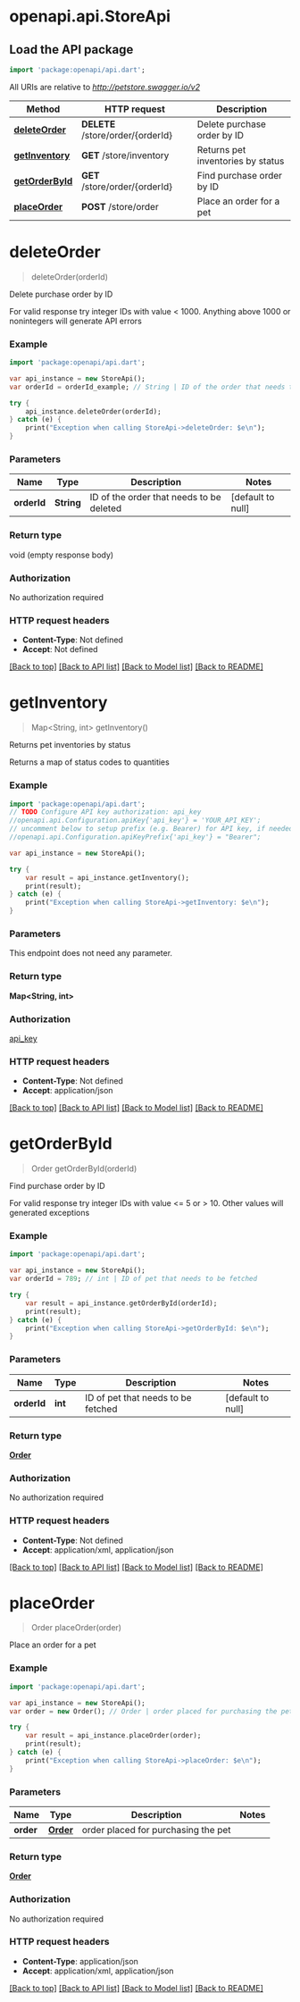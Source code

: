 # openapi.api.StoreApi

## Load the API package
```dart
import 'package:openapi/api.dart';
```

All URIs are relative to *http://petstore.swagger.io/v2*

Method | HTTP request | Description
------------- | ------------- | -------------
[**deleteOrder**](StoreApi.md#deleteOrder) | **DELETE** /store/order/{orderId} | Delete purchase order by ID
[**getInventory**](StoreApi.md#getInventory) | **GET** /store/inventory | Returns pet inventories by status
[**getOrderById**](StoreApi.md#getOrderById) | **GET** /store/order/{orderId} | Find purchase order by ID
[**placeOrder**](StoreApi.md#placeOrder) | **POST** /store/order | Place an order for a pet


# **deleteOrder**
> deleteOrder(orderId)

Delete purchase order by ID

For valid response try integer IDs with value < 1000. Anything above 1000 or nonintegers will generate API errors

### Example 
```dart
import 'package:openapi/api.dart';

var api_instance = new StoreApi();
var orderId = orderId_example; // String | ID of the order that needs to be deleted

try { 
    api_instance.deleteOrder(orderId);
} catch (e) {
    print("Exception when calling StoreApi->deleteOrder: $e\n");
}
```

### Parameters

Name | Type | Description  | Notes
------------- | ------------- | ------------- | -------------
 **orderId** | **String**| ID of the order that needs to be deleted | [default to null]

### Return type

void (empty response body)

### Authorization

No authorization required

### HTTP request headers

 - **Content-Type**: Not defined
 - **Accept**: Not defined

[[Back to top]](#) [[Back to API list]](../README.md#documentation-for-api-endpoints) [[Back to Model list]](../README.md#documentation-for-models) [[Back to README]](../README.md)

# **getInventory**
> Map<String, int> getInventory()

Returns pet inventories by status

Returns a map of status codes to quantities

### Example 
```dart
import 'package:openapi/api.dart';
// TODO Configure API key authorization: api_key
//openapi.api.Configuration.apiKey{'api_key'} = 'YOUR_API_KEY';
// uncomment below to setup prefix (e.g. Bearer) for API key, if needed
//openapi.api.Configuration.apiKeyPrefix{'api_key'} = "Bearer";

var api_instance = new StoreApi();

try { 
    var result = api_instance.getInventory();
    print(result);
} catch (e) {
    print("Exception when calling StoreApi->getInventory: $e\n");
}
```

### Parameters
This endpoint does not need any parameter.

### Return type

**Map<String, int>**

### Authorization

[api_key](../README.md#api_key)

### HTTP request headers

 - **Content-Type**: Not defined
 - **Accept**: application/json

[[Back to top]](#) [[Back to API list]](../README.md#documentation-for-api-endpoints) [[Back to Model list]](../README.md#documentation-for-models) [[Back to README]](../README.md)

# **getOrderById**
> Order getOrderById(orderId)

Find purchase order by ID

For valid response try integer IDs with value <= 5 or > 10. Other values will generated exceptions

### Example 
```dart
import 'package:openapi/api.dart';

var api_instance = new StoreApi();
var orderId = 789; // int | ID of pet that needs to be fetched

try { 
    var result = api_instance.getOrderById(orderId);
    print(result);
} catch (e) {
    print("Exception when calling StoreApi->getOrderById: $e\n");
}
```

### Parameters

Name | Type | Description  | Notes
------------- | ------------- | ------------- | -------------
 **orderId** | **int**| ID of pet that needs to be fetched | [default to null]

### Return type

[**Order**](Order.md)

### Authorization

No authorization required

### HTTP request headers

 - **Content-Type**: Not defined
 - **Accept**: application/xml, application/json

[[Back to top]](#) [[Back to API list]](../README.md#documentation-for-api-endpoints) [[Back to Model list]](../README.md#documentation-for-models) [[Back to README]](../README.md)

# **placeOrder**
> Order placeOrder(order)

Place an order for a pet

### Example 
```dart
import 'package:openapi/api.dart';

var api_instance = new StoreApi();
var order = new Order(); // Order | order placed for purchasing the pet

try { 
    var result = api_instance.placeOrder(order);
    print(result);
} catch (e) {
    print("Exception when calling StoreApi->placeOrder: $e\n");
}
```

### Parameters

Name | Type | Description  | Notes
------------- | ------------- | ------------- | -------------
 **order** | [**Order**](Order.md)| order placed for purchasing the pet | 

### Return type

[**Order**](Order.md)

### Authorization

No authorization required

### HTTP request headers

 - **Content-Type**: application/json
 - **Accept**: application/xml, application/json

[[Back to top]](#) [[Back to API list]](../README.md#documentation-for-api-endpoints) [[Back to Model list]](../README.md#documentation-for-models) [[Back to README]](../README.md)

